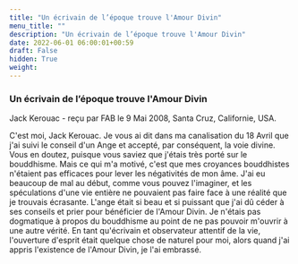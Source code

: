 ```yaml
---
title: "Un écrivain de l’époque trouve l'Amour Divin"
menu_title: ""
description: "Un écrivain de l’époque trouve l'Amour Divin"
date: 2022-06-01 06:00:01+00:59
draft: False
hidden: True
weight:
---
```

### Un écrivain de l’époque trouve l'Amour Divin

Jack Kerouac - reçu par FAB le 9 Mai 2008, Santa Cruz, Californie, USA.

C'est moi, Jack Kerouac.
Je vous ai dit dans ma canalisation du 18 Avril que j'ai suivi le conseil d'un Ange et accepté, par conséquent, la voie divine.
Vous en doutez, puisque vous saviez que j'étais très porté sur le bouddhisme. Mais ce qui m'a motivé, c'est que mes croyances bouddhistes n'étaient pas efficaces pour lever les négativités de mon âme. J'ai eu beaucoup de mal au début, comme vous pouvez l'imaginer, et les spéculations d'une vie entière ne pouvaient pas faire face à une réalité que je trouvais écrasante.
L'ange était si beau et si puissant que j'ai dû céder à ses conseils et prier pour bénéficier de l'Amour Divin. Je n'étais pas dogmatique à propos du bouddhisme au point de ne pas pouvoir m'ouvrir à une autre vérité. En tant qu'écrivain et observateur attentif de la vie, l'ouverture d'esprit était quelque chose de naturel pour moi, alors quand j'ai appris l'existence de l'Amour Divin, je l'ai embrassé.